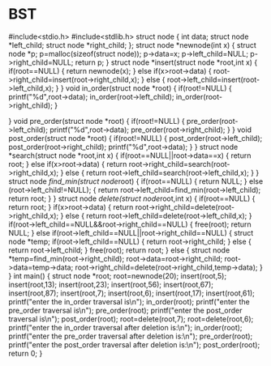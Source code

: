 # BST
#include<stdio.h>
#include<stdlib.h>
struct node
{
    int data;
    struct node *left_child;
    struct node *right_child;
};
 struct node *newnode(int x)
{
    struct node *p;
    p=malloc(sizeof(struct node));
    p->data=x;
    p->left_child=NULL;
    p->right_child=NULL;
    return p;
}
struct node *insert(struct node *root,int x)
{
   if(root==NULL)
   {
       return newnode(x);
    }
    else if(x>root->data)
    {
         root->right_child=insert(root->right_child,x);
    }
    else
    {
        root->left_child=insert(root->left_child,x);
    }
}
void in_order(struct node *root)
{ 
    if(root!=NULL)
    {
        printf("%d",root->data);
        in_order(root->left_child);
        in_order(root->right_child);
    }
   
}
void pre_order(struct node *root)
{
    if(root!=NULL)
    {
        pre_order(root->left_child);
         printf("%d",root->data);
        pre_order(root->right_child);
    }
}
void post_order(struct node *root)
{
     if(root!=NULL)
    {
        post_order(root->left_child);
        post_order(root->right_child);
         printf("%d",root->data);
    } 
}
struct node *search(struct node *root,int x)
{
    if(root==NULL||root->data==x)
    {
    return root;
    }
    else if(x>root->data)
    {
        return root->right_child=search(root->right_child,x);
    }
    else
    {
     return root->left_child=search(root->left_child,x);
    }
}
struct node *find_min(struct node*root)
{
    if(root==NULL)
    {
    return NULL;
    }
    else (root->left_child!=NULL);
    {
    return root->left_child=find_min(root->left_child);
    return root;
    }
}
struct node *delete(struct node*root,int x)
{
    if(root==NULL)
    {
    return root;
    }
    if(x>root->data)
    {
     return root->right_child=delete(root->right_child,x);
    }
    else 
    {
     return root->left_child=delete(root->left_child,x);
    }
     if(root->left_child==NULL&&root->right_child==NULL)
         {
             free(root);
             return NULL;
         }
         else if(root->left_child==NULL||root->right_child==NULL)
         {
             struct node *temp;
             if(root->left_child==NULL)
             {
             return root->right_child;
             }
             else
             {
             return root->left_child;
             }
             free(root);
            return root;
         }
         else
         {
             struct node *temp=find_min(root->right_child);
             root->data=root->right_child;
             root->data=temp->data;
             root->right_child=delete(root->right_child,temp->data);
         }
}
int main()
{
    struct node *root;
    root=newnode(20);
    insert(root,5);
    insert(root,13);
    insert(root,23);
    insert(root,56);
    insert(root,67);
    insert(root,87);
    insert(root,7);
    insert(root,6);
    insert(root,17);
    insert(root,61);
    printf("enter the in_order traversal is\n");
    in_order(root);
    printf("enter the pre_order traversal is\n");
    pre_order(root);
    printf("enter the post_order traversal is\n");
    post_order(root);
    root=delete(root,7);
    root=delete(root,6);
    printf("enter the in_order traversal after deletion is:\n");
    in_order(root);
    printf("enter the pre_order traversal after deletion is:\n");
    pre_order(root);
    printf("enter the post_order traversal after deletion is:\n");
    post_order(root);
    return 0;
}
